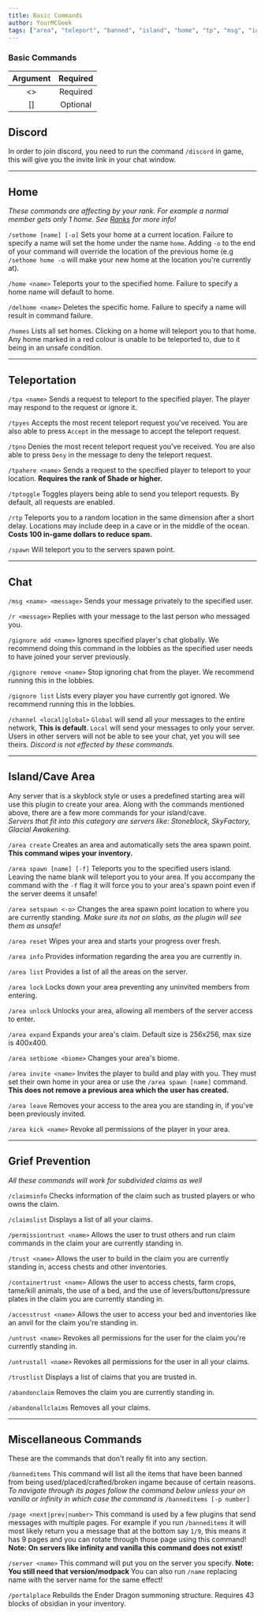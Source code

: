 ```yaml
---
title: Basic Commands
author: YourMCGeek
tags: ["area", "teleport", "banned", "island", "home", "tp", "msg", "ignore"]
---
```

### Basic Commands
| Argument  | Required  |
|:--------:	|:--------:	|
|    <>    	| Required 	|
|    []    	| Optional 	|

## Discord

In order to join discord, you need to run the command ``/discord`` in game, this will give you the invite link in your chat window.

___

## Home
*These commands are affecting by your rank. For example a normal member gets only 1 home. See [Ranks](../../server-info/ranks/) for more info!*

``/sethome [name] [-o]`` Sets your home at a current location. Failure to specify a name will set the home under the name ``home``. Adding ``-o`` to the end of your command will override the location of the previous home (e.g ``/sethome home -o`` will make your new home at the location you're currently at).

``/home <name>`` Teleports your to the specified home. Failure to specify a home name will default to home.

``/delhome <name>`` Deletes the specific home. Failure to specify a name will result in command failure.

``/homes`` Lists all set homes. Clicking on a home will teleport you to that home. Any home marked in a red colour is unable to be teleported to, due to it being in an unsafe condition.

___

## Teleportation

``/tpa <name>`` Sends a request to teleport to the specified player. The player may respond to the request or ignore it.

``/tpyes`` Accepts the most recent teleport request you've received. You are also able to press ``Accept`` in the message to accept the teleport request.

``/tpno`` Denies the most recent teleport request you've received. You are also able to press ``Deny`` in the message to deny the teleport request.

``/tpahere <name>`` Sends a request to the specified player to teleport to your location. **Requires the rank of Shade or higher.**

``/tptoggle`` Toggles players being able to send you teleport requests. By default, all requests are enabled.

``/rtp`` Teleports you to a random location in the same dimension after a short delay. Locations may include deep in a cave or in the middle of the ocean. **Costs 100 in-game dollars to reduce spam.**

``/spawn`` Will teleport you to the servers spawn point.

___

## Chat

``/msg <name> <message>`` Sends your message privately to the specified user.

``/r <message>`` Replies with your message to the last person who messaged you.

``/gignore add <name>`` Ignores specified player's chat globally. We recommend doing this command in the lobbies as the specified user needs to have joined your server previously.

``/gignore remove <name>`` Stop ignoring chat from the player. We recommend running this in the lobbies.

``/gignore list`` Lists every player you have currently got ignored. We recommend running this in the lobbies.

``/channel <local|global>`` ``Global`` will send all your messages to the entire network, **This is default**. ``Local`` will send your messages to only your server. Users in other servers will not be able to see your chat, yet you will see theirs. *Discord is not effected by these commands.*

___

## Island/Cave Area

Any server that is a skyblock style or uses a predefined starting area will use this plugin to create your area. Along with the commands mentioned above, there are a few more commands for your island/cave.\
*Servers that fit into this category are servers like: Stoneblock, SkyFactory, Glacial Awakening.*

``/area create`` Creates an area and automatically sets the area spawn point. **This command wipes your inventory.**

``/area spawn [name] [-f]`` Teleports you to the specified users island. Leaving the name blank will teleport you to your area. If you accompany the command with the `-f` flag it will force you to your area's spawn point even if the server deems it unsafe!

``/area setspawn <-o>`` Changes the area spawn point location to where you are currently standing. *Make sure its not on slabs, as the plugin will see them as unsafe!*

``/area reset`` Wipes your area and starts your progress over fresh.

``/area info`` Provides information regarding the area you are currently in.

``/area list`` Provides a list of all the areas on the server.

``/area lock`` Locks down your area preventing any uninvited members from entering.

``/area unlock`` Unlocks your area, allowing all members of the server access to enter.

``/area expand`` Expands your area's claim. Default size is 256x256, max size is 400x400.

``/area setbiome <biome>`` Changes your area's biome.

``/area invite <name>`` Invites the player to build and play with you. They must set their own home in your area or use the ``/area spawn [name]`` command. **This does not remove a previous area which the user has created.**

``/area leave`` Removes your access to the area you are standing in, if you've been previously invited.

``/area kick <name>`` Revoke all permissions of the player in your area.

___

## Grief Prevention
*All these commands will work for subdivided claims as well*

``/claimsinfo`` Checks information of the claim such as trusted players or who owns the claim.

``/claimslist`` Displays a list of all your claims.

``/permissiontrust <name>`` Allows the user to trust others and run claim commands in the claim your are currently standing in.

``/trust <name>`` Allows the user to build in the claim you are currently standing in, access chests and other inventories.

``/containertrust <name>`` Allows the user to access chests, farm crops, tame/kill animals, the use of a bed, and the use of levers/buttons/pressure plates in the claim you are currently standing in.

``/accesstrust <name>`` Allows the user to access your bed and inventories like an anvil for the claim you're standing in.

``/untrust <name>`` Revokes all permissions for the user for the claim you're currently standing in.

``/untrustall <name>`` Revokes all permissions for the user in all your claims.

``/trustlist`` Displays a list of claims that you are trusted in.

``/abandonclaim`` Removes the claim you are currently standing in.

``/abandonallclaims`` Removes all your claims.

___

## Miscellaneous Commands

These are the commands that don't really fit into any section.

``/banneditems`` This command will list all the items that have been banned from being used/placed/crafted/broken ingame because of certain reasons.\
*To navigate through its pages follow the command below unless your on vanilla or infinity in which case the command is* ``/banneditems [-p number]``

``/page <next|prev|number>`` This command is used by a few plugins that send messages with multiple pages. For example if you run `/banneditems` it will most likely return you a message that at the bottom say `1/9`, this means it has 9 pages and you can rotate through those page using this command!\
**Note: On servers like infinity and vanilla this command does not exist!**

``/server <name>`` This command will put you on the server you specify. **Note: You still need that version/modpack** You can also run ``/name`` replacing name with the server name for the same effect!

``/portalplace`` Rebuilds the Ender Dragon summoning structure. Requires 43 blocks of obsidian in your inventory. 